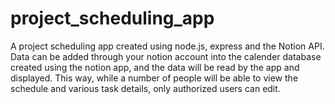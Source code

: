 # project_scheduling_app
A project scheduling app created using node.js, express and the Notion API. Data can be added through your notion account into the calender database created using the notion app, and the data will be read by the app and displayed. This way, while a number of people will be able to view the schedule and various task details, only authorized users can edit.
